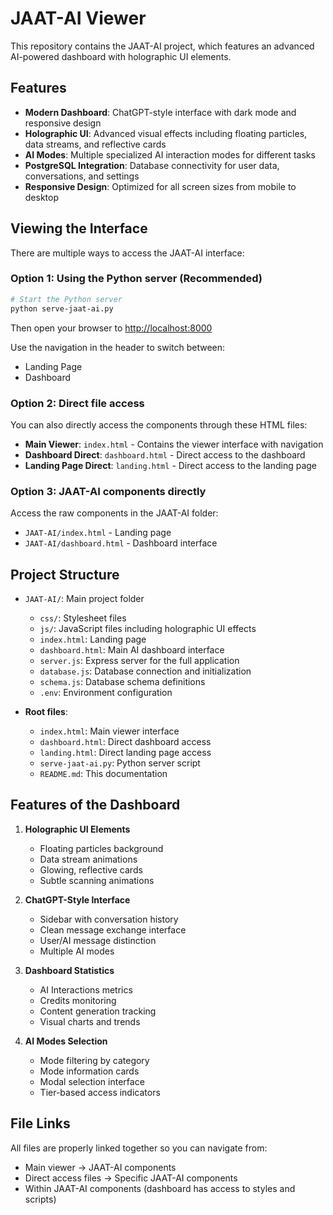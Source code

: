 # JAAT-AI Viewer

This repository contains the JAAT-AI project, which features an advanced AI-powered dashboard with holographic UI elements.

## Features

- **Modern Dashboard**: ChatGPT-style interface with dark mode and responsive design
- **Holographic UI**: Advanced visual effects including floating particles, data streams, and reflective cards
- **AI Modes**: Multiple specialized AI interaction modes for different tasks
- **PostgreSQL Integration**: Database connectivity for user data, conversations, and settings
- **Responsive Design**: Optimized for all screen sizes from mobile to desktop

## Viewing the Interface

There are multiple ways to access the JAAT-AI interface:

### Option 1: Using the Python server (Recommended)

```bash
# Start the Python server
python serve-jaat-ai.py
```

Then open your browser to [http://localhost:8000](http://localhost:8000)

Use the navigation in the header to switch between:
- Landing Page
- Dashboard

### Option 2: Direct file access

You can also directly access the components through these HTML files:

- **Main Viewer**: `index.html` - Contains the viewer interface with navigation
- **Dashboard Direct**: `dashboard.html` - Direct access to the dashboard
- **Landing Page Direct**: `landing.html` - Direct access to the landing page

### Option 3: JAAT-AI components directly

Access the raw components in the JAAT-AI folder:

- `JAAT-AI/index.html` - Landing page
- `JAAT-AI/dashboard.html` - Dashboard interface

## Project Structure

- `JAAT-AI/`: Main project folder
  - `css/`: Stylesheet files
  - `js/`: JavaScript files including holographic UI effects
  - `index.html`: Landing page
  - `dashboard.html`: Main AI dashboard interface
  - `server.js`: Express server for the full application
  - `database.js`: Database connection and initialization
  - `schema.js`: Database schema definitions
  - `.env`: Environment configuration

- **Root files**:
  - `index.html`: Main viewer interface
  - `dashboard.html`: Direct dashboard access
  - `landing.html`: Direct landing page access
  - `serve-jaat-ai.py`: Python server script
  - `README.md`: This documentation

## Features of the Dashboard

1. **Holographic UI Elements**
   - Floating particles background
   - Data stream animations
   - Glowing, reflective cards
   - Subtle scanning animations

2. **ChatGPT-Style Interface**
   - Sidebar with conversation history
   - Clean message exchange interface
   - User/AI message distinction
   - Multiple AI modes

3. **Dashboard Statistics**
   - AI Interactions metrics
   - Credits monitoring
   - Content generation tracking
   - Visual charts and trends

4. **AI Modes Selection**
   - Mode filtering by category
   - Mode information cards
   - Modal selection interface
   - Tier-based access indicators

## File Links

All files are properly linked together so you can navigate from:
- Main viewer → JAAT-AI components
- Direct access files → Specific JAAT-AI components
- Within JAAT-AI components (dashboard has access to styles and scripts)